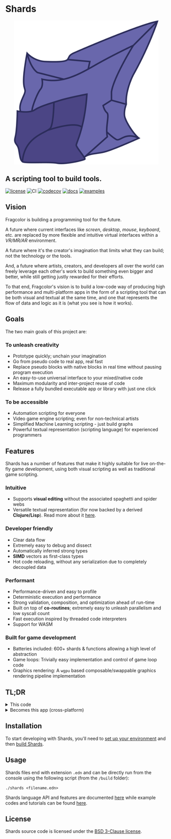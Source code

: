 # Shards

<p align="center">
  <img width="450" src="assets/ShardsLogoTemp.png">
</p>

## A scripting tool to build tools.

[![license](https://img.shields.io/github/license/fragcolor-xyz/shards)](./LICENSE)
![CI](https://github.com/fragcolor-xyz/shards/workflows/CI/badge.svg)
[![codecov](https://codecov.io/gh/fragcolor-xyz/shards/branch/devel/graph/badge.svg?token=4PMT2FQFDS)](https://codecov.io/gh/fragcolor-xyz/shards)
[![docs](https://img.shields.io/badge/docs-API-blueviolet)](https://docs.fragcolor.xyz/)
[![examples](https://img.shields.io/badge/learn-examples-blue)](https://learn.fragcolor.xyz/)

## Vision

Fragcolor is building a programming tool for the future.

A future where current interfaces like *screen*, *desktop*, *mouse*, *keyboard*, etc. are replaced by more flexible and intuitive virtual interfaces within a *VR/MR/AR* environment.

A future where it's the creator's imagination that limits what they can build; not the technology or the tools. 

And, a future where artists, creators, and developers all over the world can freely leverage each other's work to build something even bigger and better, while still getting justly rewarded for their efforts.

To that end, Fragcolor's vision is to build a low-code way of producing high performance and multi-platform apps in the form of a scripting tool that can be both visual and textual at the same time, and one that represents the flow of data and logic as it is (what you see is how it works).

## Goals

The two main goals of this project are:  

### To unleash creativity
* Prototype quickly; unchain your imagination
* Go from pseudo code to real app, real fast
* Replace pseudo blocks with native blocks in real time without pausing program execution
* An easy-to-use universal interface to your mixed/native code
* Maximum modularity and inter-project reuse of code
* Release a fully bundled executable app or library with just one click

### To be accessible  
* Automation scripting for everyone
* Video game engine scripting; even for non-technical artists
* Simplified Machine Learning scripting - just build graphs
* Powerful textual representation (scripting language) for experienced programmers

## Features

Shards has a number of features that make it highly suitable for live on-the-fly game development, using both visual scripting as well as traditional game scripting.

### Intuitive
* Supports **visual editing** without the associated spaghetti and spider webs
* Versatile textual representation (for now backed by a derived **Clojure/Lisp**). Read more about it [here](https://docs.fragcolor.xyz/blocks/).
  
### Developer friendly
* Clear data flow
* Extremely easy to debug and dissect
* Automatically inferred strong types
* **SIMD** vectors as first-class types
* Hot code reloading, without any serialization due to completely decoupled data
  
### Performant
* Performance-driven and easy to profile
* Deterministic execution and performance
* Strong validation, composition, and optimization ahead of run-time
* Built on top of **co-routines**; extremely easy to unleash parallelism and low syscall count
* Fast execution inspired by threaded code interpreters
* Support for WASM

### Built for game development
* Batteries included: 600+ shards & functions allowing a high level of abstraction
* Game loops: Trivially easy implementation and control of game loop code
* Graphics rendering: A `wgpu` based composable/swappable graphics rendering pipeline implementation


## TL;DR

<details><summary>This code</summary>

```clojure
(defwire action
  (Pause 2.0)
  (Msg "This happened 2 seconds later"))

(defmesh main)

(defloop main-loop
  (GFX.MainWindow
   :Title "My Window"
   :Width 400 :Height 200
   :Contents
   (->
    (GUI.Window
     "My GUI Window"
     :Width 400 :Height 200
     :Pos (Int2 0 0)
     :Contents
     (->
      "Hello world"   (GUI.Text)
      "Hello world 2" (GUI.Text)
      "Hello world 3" (GUI.Text)
      "Hello world 4" (GUI.SameLine) (GUI.Text)
      (GUI.Button "Push me!" (->
                              (Msg "Action!")
                              (Detach action)))
      (GUI.Checkbox)
      (When (Is true) (->
                       "Hello optional world" (GUI.Text))))))))

(schedule main main-loop)
(run main 0.02)
```
</details>

<details><summary>Becomes this app (cross-platform)</summary>

  ![](assets/simple1.PNG)

</details>

## Installation

To start developing with Shards, you'll need to [set up your environment](https://docs.fragcolor.xyz/contribute/code/getting-started/) and then [build Shards](https://docs.fragcolor.xyz/contribute/code/building-shards/).

## Usage

Shards files end with extension `.edn` and can be directly run from the console using the following script (from the `/build` folder):

```
./shards <filename.edn>
```

Shards language API and features are documented [here](https://docs.fragcolor.xyz/) while example codes and tutorials can be found [here](https://learn.fragcolor.xyz/).

## License

Shards source code is licensed under the [BSD 3-Clause license](./LICENSE).
